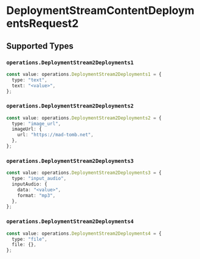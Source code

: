# DeploymentStreamContentDeploymentsRequest2


## Supported Types

### `operations.DeploymentStream2Deployments1`

```typescript
const value: operations.DeploymentStream2Deployments1 = {
  type: "text",
  text: "<value>",
};
```

### `operations.DeploymentStream2Deployments2`

```typescript
const value: operations.DeploymentStream2Deployments2 = {
  type: "image_url",
  imageUrl: {
    url: "https://mad-tomb.net",
  },
};
```

### `operations.DeploymentStream2Deployments3`

```typescript
const value: operations.DeploymentStream2Deployments3 = {
  type: "input_audio",
  inputAudio: {
    data: "<value>",
    format: "mp3",
  },
};
```

### `operations.DeploymentStream2Deployments4`

```typescript
const value: operations.DeploymentStream2Deployments4 = {
  type: "file",
  file: {},
};
```

